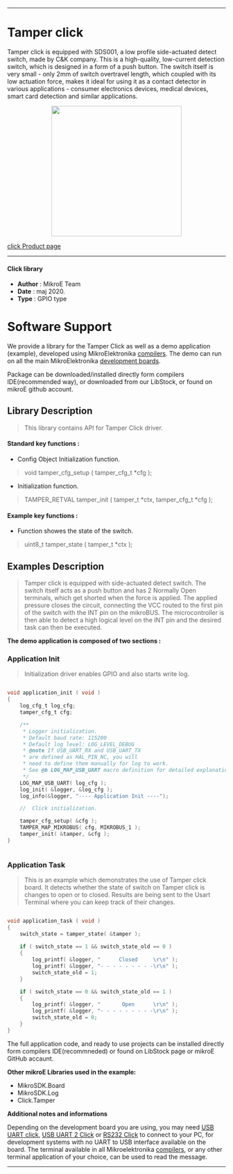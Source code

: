 
---
# Tamper click

Tamper click is equipped with SDS001, a low profile side-actuated detect switch, made by C&K company. This is a high-quality, low-current detection switch, which is designed in a form of a push button. The switch itself is very small - only 2mm of switch overtravel length, which coupled with its low actuation force, makes it ideal for using it as a contact detector in various applications - consumer electronics devices, medical devices, smart card detection and similar applications.

<p align="center">
  <img src="https://download.mikroe.com/images/click_for_ide/tamper_click.png" height=300px>
</p>


[click Product page](https://www.mikroe.com/tamper-click)

---


#### Click library 

- **Author**        : MikroE Team
- **Date**          : maj 2020.
- **Type**          : GPIO type


# Software Support

We provide a library for the Tamper Click 
as well as a demo application (example), developed using MikroElektronika 
[compilers](https://shop.mikroe.com/compilers). 
The demo can run on all the main MikroElektronika [development boards](https://shop.mikroe.com/development-boards).

Package can be downloaded/installed directly form compilers IDE(recommended way), or downloaded from our LibStock, or found on mikroE github account. 

## Library Description

> This library contains API for Tamper Click driver.

#### Standard key functions :

- Config Object Initialization function.
> void tamper_cfg_setup ( tamper_cfg_t *cfg ); 
 
- Initialization function.
> TAMPER_RETVAL tamper_init ( tamper_t *ctx, tamper_cfg_t *cfg );


#### Example key functions :

- Function showes the state of the switch.
> uint8_t tamper_state ( tamper_t *ctx );

## Examples Description

> Tamper click is equipped with side-actuated detect switch. The switch itself acts as 
> a push button and has 2 Normally Open terminals, which get shorted when the force is applied. 
> The applied pressure closes the circuit, connecting the VCC routed to the first pin 
> of the switch with the INT pin on the mikroBUS. The microcontroller is then able to detect 
> a high logical level on the INT pin and the desired task can then be executed.

**The demo application is composed of two sections :**

### Application Init 

> Initialization driver enables GPIO and also starts write log.

```c

void application_init ( void )
{
    log_cfg_t log_cfg;
    tamper_cfg_t cfg;

    /** 
     * Logger initialization.
     * Default baud rate: 115200
     * Default log level: LOG_LEVEL_DEBUG
     * @note If USB_UART_RX and USB_UART_TX 
     * are defined as HAL_PIN_NC, you will 
     * need to define them manually for log to work. 
     * See @b LOG_MAP_USB_UART macro definition for detailed explanation.
     */
    LOG_MAP_USB_UART( log_cfg );
    log_init( &logger, &log_cfg );
    log_info(&logger, "---- Application Init ----");

    //  Click initialization.

    tamper_cfg_setup( &cfg );
    TAMPER_MAP_MIKROBUS( cfg, MIKROBUS_1 );
    tamper_init( &tamper, &cfg );
}
  
```

### Application Task

> This is an example which demonstrates the use of Tamper click board.
> It detects whether the state of switch on Tamper click is changes to open or to closed.
> Results are being sent to the Usart Terminal where you can keep track of their changes.

```c

void application_task ( void )
{
    switch_state = tamper_state( &tamper );
    
    if ( switch_state == 1 && switch_state_old == 0 )
    {
        log_printf( &logger, "      Closed     \r\n" );
        log_printf( &logger, "- - - - - - - - -\r\n" );
        switch_state_old = 1;
    }

    if ( switch_state == 0 && switch_state_old == 1 )
    {
        log_printf( &logger, "       Open      \r\n" );
        log_printf( &logger, "- - - - - - - - -\r\n" );
        switch_state_old = 0;
    }
}  

```


The full application code, and ready to use projects can be  installed directly form compilers IDE(recommneded) or found on LibStock page or mikroE GitHub accaunt.

**Other mikroE Libraries used in the example:** 

- MikroSDK.Board
- MikroSDK.Log
- Click.Tamper

**Additional notes and informations**

Depending on the development board you are using, you may need 
[USB UART click](https://shop.mikroe.com/usb-uart-click), 
[USB UART 2 Click](https://shop.mikroe.com/usb-uart-2-click) or 
[RS232 Click](https://shop.mikroe.com/rs232-click) to connect to your PC, for 
development systems with no UART to USB interface available on the board. The 
terminal available in all Mikroelektronika 
[compilers](https://shop.mikroe.com/compilers), or any other terminal application 
of your choice, can be used to read the message.



---
